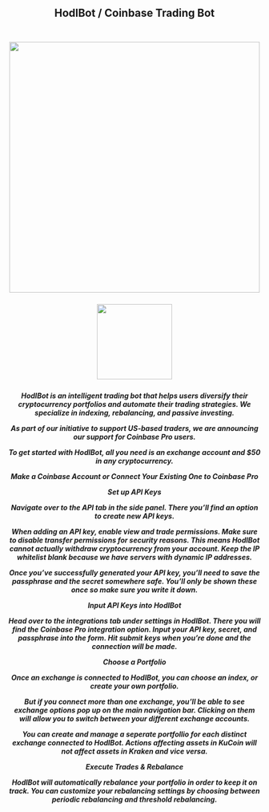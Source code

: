 <h2 align=center>HodlBot / Coinbase Trading Bot<br>
  <br></h2>


<h5 align=center><img src='https://hodlbot.io/wp-content/uploads/2024/05/0-7d68eCyVMTw37te9.png' width="500">
<br>


<h5 align=center><a href='https://docs.google.com/document/d/1X6stuGjFB12CbK6bvKM9Kta-ecq7ZUwcLJ-w9QEPo-w/edit?usp=sharing'><img src='https://static.vecteezy.com/system/resources/previews/028/549/489/non_2x/green-download-button-free-png.png' width="150"></a> <br>
<h5 align=center>HodlBot is an intelligent trading bot that helps users diversify their cryptocurrency portfolios and automate their trading strategies. We specialize in indexing, rebalancing, and passive investing.

As part of our initiative to support US-based traders, we are announcing our support for Coinbase Pro users.

To get started with HodlBot, all you need is an exchange account and $50 in any cryptocurrency.

Make a Coinbase Account or Connect Your Existing One to Coinbase Pro

Set up API Keys

Navigate over to the API tab in the side panel. There you’ll find an option to create new API keys.

When adding an API key, enable view and trade permissions. Make sure to disable transfer permissions for security reasons. This means HodlBot cannot actually withdraw cryptocurrency from your account. Keep the IP whitelist blank because we have servers with dynamic IP addresses.

Once you’ve successfully generated your API key, you’ll need to save the passphrase and the secret somewhere safe. You’ll only be shown these once so make sure you write it down.

Input API Keys into HodlBot

Head over to the integrations tab under settings in HodlBot. There you will find the Coinbase Pro integration option. Input your API key, secret, and passphrase into the form. Hit submit keys when you’re done and the connection will be made.

Choose a Portfolio

Once an exchange is connected to HodlBot, you can choose an index, or create your own portfolio.

But if you connect more than one exchange, you’ll be able to see exchange options pop up on the main navigation bar. Clicking on them will allow you to switch between your different exchange accounts.

You can create and manage a seperate portfollio for each distinct exchange connected to HodlBot. Actions affecting assets in KuCoin will not affect assets in Kraken and vice versa.

Execute Trades & Rebalance

HodlBot will automatically rebalance your portfolio in order to keep it on track. You can customize your rebalancing settings by choosing between periodic rebalancing and threshold rebalancing.</h5>

<h2></h2>
